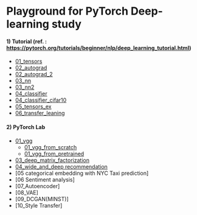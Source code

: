 # Playground for PyTorch Deep-learning study

#### 1) Tutorial (ref. : https://pytorch.org/tutorials/beginner/nlp/deep_learning_tutorial.html)

- [01_tensors](https://github.com/ljy3795/pytorch/blob/master/01_tuto/01_tensors.ipynb)
- [02_autograd](https://github.com/ljy3795/pytorch/blob/master/01_tuto/02_autograd.ipynb)
- [02_autograd_2](https://github.com/ljy3795/pytorch/blob/master/01_tuto/02_autograd_2.ipynb)
- [03_nn](https://github.com/ljy3795/pytorch/blob/master/01_tuto/03_nn.ipynb)
- [03_nn2](https://github.com/ljy3795/pytorch/blob/master/01_tuto/03_nn_2.ipynb)
- [04_classifier](https://github.com/ljy3795/pytorch/blob/master/01_tuto/04_classifier.ipynb)
- [04_classifier_cifar10](https://github.com/ljy3795/pytorch/blob/master/01_tuto/04_classifier_cifar10.ipynb)
- [05_tensors_ex](https://github.com/ljy3795/pytorch/blob/master/01_tuto/05_tensors_ex.ipynb)
- [06_transfer_leaning](https://github.com/ljy3795/pytorch/blob/master/01_tuto/06_transfer_learning.ipynb)


#### 2) PyTorch Lab
- [01_vgg](https://github.com/ljy3795/pytorch/tree/master/02_vgg)
  - [01_vgg_from_scratch](https://github.com/ljy3795/pytorch/blob/master/02_vgg/01_vgg_from_scratch.ipynb)
  - [01_vgg_from_pretrained](https://github.com/ljy3795/pytorch/blob/master/02_vgg/01_vgg.ipynb)  
- [03_deep_matrix_factorization](https://github.com/ljy3795/pytorch/tree/master/03_deep_mf)
- [04_wide_and_deep recommendation](https://github.com/ljy3795/pytorch/tree/master/04_wide_and_deep/wide_and_deep_for_py3)
- [05 categorical embedding with NYC Taxi prediction]
- [06 Sentiment analysis]
- [07_Autoencoder]
- [08_VAE]
- [09_DCGAN(MINST)]
- [10_Style Transfer]
